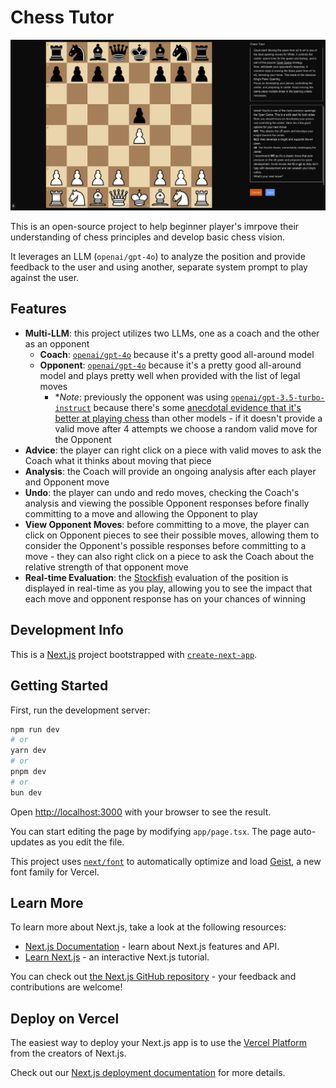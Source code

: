 # Chess Tutor

![Chess Tutor Interface](./public/chess-tutor.png)

This is an open-source project to help beginner player's imrpove their understanding of chess principles and develop basic chess vision.

It leverages an LLM (`openai/gpt-4o`) to analyze the position and provide feedback to the user and using another, separate system prompt to play against the user.


## Features

- **Multi-LLM**: this project utilizes two LLMs, one as a coach and the other as an opponent
  - **Coach**: [`openai/gpt-4o`](https://openrouter.ai/openai/gpt-4o) because it's a pretty good all-around model
  - **Opponent**: [`openai/gpt-4o`](https://openrouter.ai/openai/gpt-4o) because it's a pretty good all-around model and plays pretty well when provided with the list of legal moves
    - **Note*: previously the opponent was using [`openai/gpt-3.5-turbo-instruct`](https://openrouter.ai/openai/gpt-3.5-turbo-instruct) because there's some [anecdotal evidence that it's better at playing chess](https://dynomight.net/chess/) than other models - if it doesn't provide a valid move after 4 attempts we choose a random valid move for the Opponent
- **Advice**: the player can right click on a piece with valid moves to ask the Coach what it thinks about moving that piece
- **Analysis**: the Coach will provide an ongoing analysis after each player and Opponent move
- **Undo**: the player can undo and redo moves, checking the Coach's analysis and viewing the possible Opponent responses before finally committing to a move and allowing the Opponent to play
- **View Opponent Moves**: before committing to a move, the player can click on Opponent pieces to see their possible moves, allowing them to consider the Opponent's possible responses before committing to a move - they can also right click on a piece to ask the Coach about the relative strength of that opponent move
- **Real-time Evaluation**: the [Stockfish](https://stockfishchess.org/) evaluation of the position is displayed in real-time as you play, allowing you to see the impact that each move and opponent response has on your chances of winning

## Development Info

This is a [Next.js](https://nextjs.org) project bootstrapped with [`create-next-app`](https://nextjs.org/docs/app/api-reference/cli/create-next-app).

## Getting Started

First, run the development server:

```bash
npm run dev
# or
yarn dev
# or
pnpm dev
# or
bun dev
```

Open [http://localhost:3000](http://localhost:3000) with your browser to see the result.

You can start editing the page by modifying `app/page.tsx`. The page auto-updates as you edit the file.

This project uses [`next/font`](https://nextjs.org/docs/app/building-your-application/optimizing/fonts) to automatically optimize and load [Geist](https://vercel.com/font), a new font family for Vercel.

## Learn More

To learn more about Next.js, take a look at the following resources:

- [Next.js Documentation](https://nextjs.org/docs) - learn about Next.js features and API.
- [Learn Next.js](https://nextjs.org/learn) - an interactive Next.js tutorial.

You can check out [the Next.js GitHub repository](https://github.com/vercel/next.js) - your feedback and contributions are welcome!

## Deploy on Vercel

The easiest way to deploy your Next.js app is to use the [Vercel Platform](https://vercel.com/new?utm_medium=default-template&filter=next.js&utm_source=create-next-app&utm_campaign=create-next-app-readme) from the creators of Next.js.

Check out our [Next.js deployment documentation](https://nextjs.org/docs/app/building-your-application/deploying) for more details.
